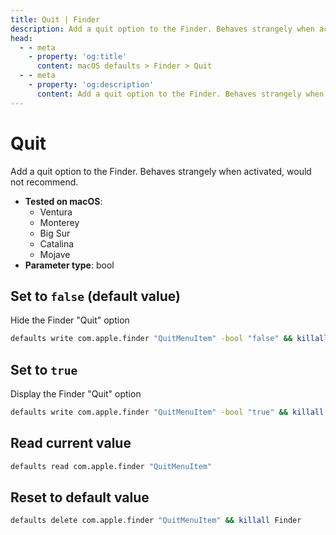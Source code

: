 ```yaml
---
title: Quit | Finder
description: Add a quit option to the Finder. Behaves strangely when activated, would not recommend.
head:
  - - meta
    - property: 'og:title'
      content: macOS defaults > Finder > Quit
  - - meta
    - property: 'og:description'
      content: Add a quit option to the Finder. Behaves strangely when activated, would not recommend.
---
```


# Quit

Add a quit option to the Finder. Behaves strangely when activated, would not recommend.

<!-- break lists -->

- **Tested on macOS**:
  - Ventura
  - Monterey
  - Big Sur
  - Catalina
  - Mojave
- **Parameter type**: bool

## Set to `false` (default value)

Hide the Finder "Quit" option

```bash
defaults write com.apple.finder "QuitMenuItem" -bool "false" && killall Finder
```

## Set to `true`

Display the Finder "Quit" option

```bash
defaults write com.apple.finder "QuitMenuItem" -bool "true" && killall Finder
```

## Read current value

```bash
defaults read com.apple.finder "QuitMenuItem"
```

## Reset to default value

```bash
defaults delete com.apple.finder "QuitMenuItem" && killall Finder
```
